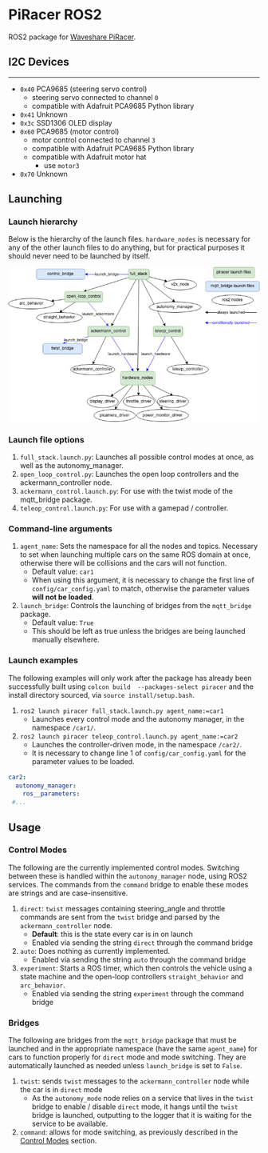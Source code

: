 # PiRacer ROS2
ROS2 package for [Waveshare PiRacer](https://www.waveshare.com/piracer-ai-kit.htm).

## I2C Devices

---
* `0x40` PCA9685 (steering servo control)
  * steering servo connected to channel `0`
  * compatible with Adafruit PCA9685 Python library
* `0x41` Unknown
* `0x3c` SSD1306 OLED display
* `0x60` PCA9685 (motor control)
  * motor control connected to channel `3`
  * compatible with Adafruit PCA9685 Python library
  * compatible with Adafruit motor hat
    * use `motor3`
* `0x70` Unknown

## Launching

### Launch hierarchy
Below is the hierarchy of the launch files. `hardware_nodes` is necessary for any of the other launch files to do
anything, but for practical purposes it should never need to be launched by itself.

![Launch file hierarchy](assets/launch_hierarchy.jpg)

### Launch file options
1. `full_stack.launch.py`: Launches all possible control modes at once, as well as the autonomy_manager.
2. `open_loop_control.py`: Launches the open loop controllers and the ackermann_controller node.
3. `ackermann_control.launch.py`: For use with the twist mode of the mqtt_bridge package.
4. `teleop_control.launch.py`: For use with a gamepad / controller.

### Command-line arguments
1. `agent_name`: Sets the namespace for all the nodes and topics. Necessary to set when launching multiple cars on the
same ROS domain at once, otherwise there will be collisions and the cars will not function. 
    * Default value: `car1`
    * When using this argument, it is necessary to change the first line of `config/car_config.yaml` to match, otherwise 
      the parameter values **will not be loaded**.
1. `launch_bridge`: Controls the launching of bridges from the `mqtt_bridge` package.
    * Default value: `True`
    * This should be left as true unless the bridges are being launched manually elsewhere.
  
### Launch examples
The following examples will only work after the package has already been successfully built using `colcon build 
--packages-select piracer` and the install directory sourced, via `source install/setup.bash`.
1. `ros2 launch piracer full_stack.launch.py agent_name:=car1`
    * Launches every control mode and the autonomy manager, in the namespace `/car1/`.
1. `ros2 launch piracer teleop_control.launch.py agent_name:=car2`
    * Launches the controller-driven mode, in the namespace `/car2/`.
    * It is necessary to change line 1 of `config/car_config.yaml` for the parameter values to be loaded.
    
```yaml
car2:
  autonomy_manager:
    ros__parameters:
 #...
```

## Usage

### Control Modes
The following are the currently implemented control modes. Switching between these is handled within the `autonomy_manager`
node, using ROS2 services. The commands from the `command` bridge to enable these modes are strings and are 
case-insensitive.

1. `direct`: `twist` messages containing steering_angle and throttle commands are sent from the 
   `twist` bridge and parsed by the `ackermann_controller` node.
   * **Default**: this is the state every car is in on launch
   * Enabled via sending the string `direct` through the command bridge
2. `auto`: Does nothing as currently implemented.
   * Enabled via sending the string `auto` through the command bridge
3. `experiment`: Starts a ROS timer, which then controls the vehicle using a state machine and the open-loop
controllers `straight_behavior` and `arc_behavior`.
   * Enabled via sending the string `experiment` through the command bridge
   
### Bridges
The following are bridges from the `mqtt_bridge` package that must be launched and in the appropriate namespace (have 
the same `agent_name`) for cars to function  properly for `direct` mode and mode switching. They are automatically
launched as needed unless `launch_bridge` is set to `False`.

1. `twist`: sends `twist` messages to the `ackermann_controller` node while the car is in `direct` mode
   * As the `autonomy_mode` node relies on a service that lives in the `twist` bridge to enable / disable 
     `direct` mode, it hangs until the `twist` bridge is launched, outputting to the logger that it is
     waiting for the service to be available.
1. `command`: allows for mode switching, as previously described in the [Control Modes](#control-modes) section.